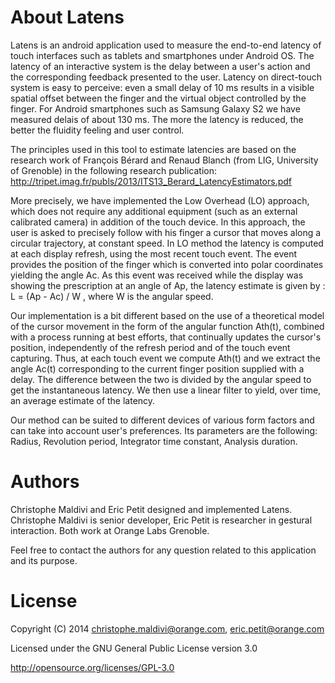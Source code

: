 About Latens
======

Latens is an android application used to measure the end-to-end latency of touch interfaces such as tablets and smartphones under Android OS. The latency of an interactive system is the delay between a user's action and the corresponding feedback presented to the user. Latency on direct-touch system is easy to perceive: even a small delay of 10 ms results in a visible spatial offset between the finger and the virtual object controlled by the finger. For Android smartphones such as Samsung Galaxy S2 we have measured delais of about 130 ms. The more the latency is reduced, the better the fluidity feeling and user control.

The principles used in this tool to estimate latencies are based on the research work of François Bérard and Renaud Blanch (from LIG, University of Grenoble) in the following research publication: http://tripet.imag.fr/publs/2013/ITS13_Berard_LatencyEstimators.pdf

More precisely, we have implemented the Low Overhead (LO) approach, which does not require any additional equipment (such as an external calibrated camera) in addition of the touch device. In this approach, the user is asked to precisely follow with his finger a cursor that moves along a circular trajectory, at constant speed. In LO method the latency is computed at each display refresh, using the most recent touch event. The event provides the position of the finger which is converted into polar coordinates yielding the angle Ac. As this event was received while the display was showing the prescription at an angle of Ap, the latency estimate is given by : L = (Ap - Ac) / W
, where W is the angular speed. 

Our implementation is a bit different based on the use of a theoretical model of the cursor movement in the form of the angular function Ath(t), combined with a process running at best efforts, that continually updates the cursor's position, independently of the refresh period and of the touch event capturing. Thus, at each touch event we compute Ath(t) and we extract the angle Ac(t) corresponding to the current finger position supplied with a delay. The difference between the two is divided by the angular speed to get the instantaneous latency. We then use a linear filter to yield, over time, an average estimate of the latency.

Our method can be suited to different devices of various form factors and can take into account user's preferences. Its parameters are the following: Radius, Revolution period, Integrator time constant, Analysis duration.


Authors
=======

Christophe Maldivi and Eric Petit designed and implemented Latens. Christophe Maldivi is senior developer, Eric Petit is researcher in gestural interaction. Both work at Orange Labs Grenoble.


Feel free to contact the authors for any question related to this application and its purpose.

License
=======
Copyright (C) 2014 christophe.maldivi@orange.com, eric.petit@orange.com

Licensed under the GNU General Public License version 3.0

http://opensource.org/licenses/GPL-3.0



